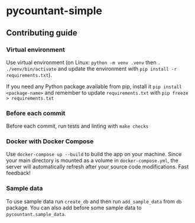 # pycountant-simple

## Contributing guide

### Virtual environment
Use virtual environment (on Linux: `python -m venv .venv` then `. ./venv/bin/activate` and update the environment with `pip install -r requirements.txt`).

If you need any Python package available from pip, install it `pip install <package-name>` and remember to update `requirements.txt` with
`pip freeze > requirements.txt`

### Before each commit
Before each commit, run tests and linting with `make checks`


### Docker with Docker Compose
Use `docker-compose up --build` to build the app on your machine.
Since your main directory is mounted as a volume in `docker-compose.yml`, the server will automatically refresh after your source code modifications.
Fast feedback!


### Sample data
To use sample data run `create_db` and then run `add_sample_data` from `db` package.
You can also add before some sample data to `pycountant.sample_data`.
